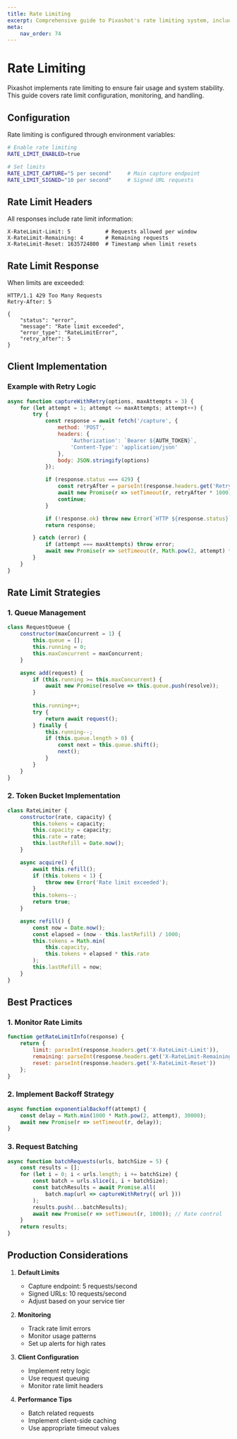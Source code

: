 ```yaml
---
title: Rate Limiting
excerpt: Comprehensive guide to Pixashot's rate limiting system, including configuration, monitoring, and best practices for handling rate limits.
meta:
    nav_order: 74
---
```


# Rate Limiting

Pixashot implements rate limiting to ensure fair usage and system stability. This guide covers rate limit configuration, monitoring, and handling.

## Configuration

Rate limiting is configured through environment variables:

```bash
# Enable rate limiting
RATE_LIMIT_ENABLED=true

# Set limits
RATE_LIMIT_CAPTURE="5 per second"     # Main capture endpoint
RATE_LIMIT_SIGNED="10 per second"     # Signed URL requests
```

## Rate Limit Headers

All responses include rate limit information:

```http
X-RateLimit-Limit: 5           # Requests allowed per window
X-RateLimit-Remaining: 4       # Remaining requests
X-RateLimit-Reset: 1635724800  # Timestamp when limit resets
```

## Rate Limit Response

When limits are exceeded:

```http
HTTP/1.1 429 Too Many Requests
Retry-After: 5

{
    "status": "error",
    "message": "Rate limit exceeded",
    "error_type": "RateLimitError",
    "retry_after": 5
}
```

## Client Implementation

### Example with Retry Logic

```javascript
async function captureWithRetry(options, maxAttempts = 3) {
    for (let attempt = 1; attempt <= maxAttempts; attempt++) {
        try {
            const response = await fetch('/capture', {
                method: 'POST',
                headers: {
                    'Authorization': `Bearer ${AUTH_TOKEN}`,
                    'Content-Type': 'application/json'
                },
                body: JSON.stringify(options)
            });

            if (response.status === 429) {
                const retryAfter = parseInt(response.headers.get('Retry-After') || '5');
                await new Promise(r => setTimeout(r, retryAfter * 1000));
                continue;
            }

            if (!response.ok) throw new Error(`HTTP ${response.status}`);
            return response;

        } catch (error) {
            if (attempt === maxAttempts) throw error;
            await new Promise(r => setTimeout(r, Math.pow(2, attempt) * 1000));
        }
    }
}
```

## Rate Limit Strategies

### 1. Queue Management
```javascript
class RequestQueue {
    constructor(maxConcurrent = 1) {
        this.queue = [];
        this.running = 0;
        this.maxConcurrent = maxConcurrent;
    }

    async add(request) {
        if (this.running >= this.maxConcurrent) {
            await new Promise(resolve => this.queue.push(resolve));
        }
        
        this.running++;
        try {
            return await request();
        } finally {
            this.running--;
            if (this.queue.length > 0) {
                const next = this.queue.shift();
                next();
            }
        }
    }
}
```

### 2. Token Bucket Implementation
```javascript
class RateLimiter {
    constructor(rate, capacity) {
        this.tokens = capacity;
        this.capacity = capacity;
        this.rate = rate;
        this.lastRefill = Date.now();
    }

    async acquire() {
        await this.refill();
        if (this.tokens < 1) {
            throw new Error('Rate limit exceeded');
        }
        this.tokens--;
        return true;
    }

    async refill() {
        const now = Date.now();
        const elapsed = (now - this.lastRefill) / 1000;
        this.tokens = Math.min(
            this.capacity,
            this.tokens + elapsed * this.rate
        );
        this.lastRefill = now;
    }
}
```

## Best Practices

### 1. Monitor Rate Limits
```javascript
function getRateLimitInfo(response) {
    return {
        limit: parseInt(response.headers.get('X-RateLimit-Limit')),
        remaining: parseInt(response.headers.get('X-RateLimit-Remaining')),
        reset: parseInt(response.headers.get('X-RateLimit-Reset'))
    };
}
```

### 2. Implement Backoff Strategy
```javascript
async function exponentialBackoff(attempt) {
    const delay = Math.min(1000 * Math.pow(2, attempt), 30000);
    await new Promise(r => setTimeout(r, delay));
}
```

### 3. Request Batching
```javascript
async function batchRequests(urls, batchSize = 5) {
    const results = [];
    for (let i = 0; i < urls.length; i += batchSize) {
        const batch = urls.slice(i, i + batchSize);
        const batchResults = await Promise.all(
            batch.map(url => captureWithRetry({ url }))
        );
        results.push(...batchResults);
        await new Promise(r => setTimeout(r, 1000)); // Rate control
    }
    return results;
}
```

## Production Considerations

1. **Default Limits**
    - Capture endpoint: 5 requests/second
    - Signed URLs: 10 requests/second
    - Adjust based on your service tier

2. **Monitoring**
    - Track rate limit errors
    - Monitor usage patterns
    - Set up alerts for high rates

3. **Client Configuration**
    - Implement retry logic
    - Use request queuing
    - Monitor rate limit headers

4. **Performance Tips**
    - Batch related requests
    - Implement client-side caching
    - Use appropriate timeout values